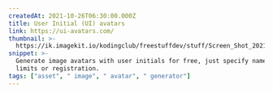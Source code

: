 ```yaml
---
createdAt: 2021-10-26T06:30:00.000Z
title: User Initial (UI) avatars
link: https://ui-avatars.com/
thumbnail: >-
  https://ik.imagekit.io/kodingclub/freestuffdev/stuff/Screen_Shot_2021-10-19_at_6.47.57_AM_gwJ4hz2hB2s.png?updatedAt=1634597319575
snippet: >-
  Generate image avatars with user initials for free, just specify name. No
  limits or registration.
tags: ["asset", " image", " avatar", " generator"]
---
```

